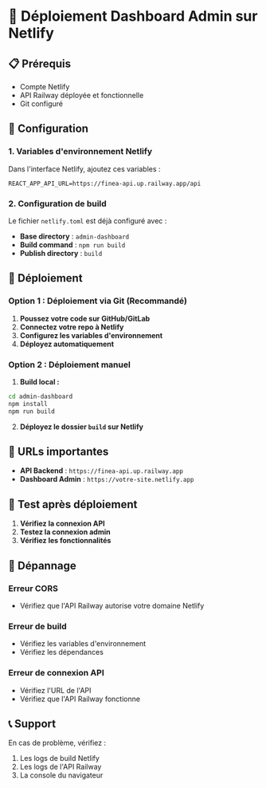 # 🚀 Déploiement Dashboard Admin sur Netlify

## 📋 **Prérequis**

- Compte Netlify
- API Railway déployée et fonctionnelle
- Git configuré

## 🔧 **Configuration**

### **1. Variables d'environnement Netlify**

Dans l'interface Netlify, ajoutez ces variables :

```env
REACT_APP_API_URL=https://finea-api.up.railway.app/api 
```

### **2. Configuration de build**

Le fichier `netlify.toml` est déjà configuré avec :
- **Base directory** : `admin-dashboard`
- **Build command** : `npm run build`
- **Publish directory** : `build`

## 🚀 **Déploiement**

### **Option 1 : Déploiement via Git (Recommandé)**

1. **Poussez votre code sur GitHub/GitLab**
2. **Connectez votre repo à Netlify**
3. **Configurez les variables d'environnement**
4. **Déployez automatiquement**

### **Option 2 : Déploiement manuel**

1. **Build local :**
```bash
cd admin-dashboard
npm install
npm run build
```

2. **Déployez le dossier `build` sur Netlify**

## 🔗 **URLs importantes**

- **API Backend** : `https://finea-api.up.railway.app`
- **Dashboard Admin** : `https://votre-site.netlify.app`

## 🧪 **Test après déploiement**

1. **Vérifiez la connexion API**
2. **Testez la connexion admin**
3. **Vérifiez les fonctionnalités**

## 🔧 **Dépannage**

### **Erreur CORS**
- Vérifiez que l'API Railway autorise votre domaine Netlify

### **Erreur de build**
- Vérifiez les variables d'environnement
- Vérifiez les dépendances

### **Erreur de connexion API**
- Vérifiez l'URL de l'API
- Vérifiez que l'API Railway fonctionne

## 📞 **Support**

En cas de problème, vérifiez :
1. Les logs de build Netlify
2. Les logs de l'API Railway
3. La console du navigateur 